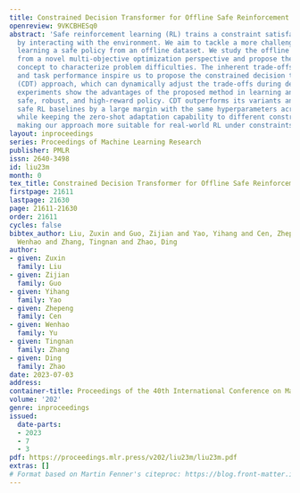 ```yaml
---
title: Constrained Decision Transformer for Offline Safe Reinforcement Learning
openreview: 9VKCBHESq0
abstract: 'Safe reinforcement learning (RL) trains a constraint satisfaction policy
  by interacting with the environment. We aim to tackle a more challenging problem:
  learning a safe policy from an offline dataset. We study the offline safe RL problem
  from a novel multi-objective optimization perspective and propose the $\epsilon$-reducible
  concept to characterize problem difficulties. The inherent trade-offs between safety
  and task performance inspire us to propose the constrained decision transformer
  (CDT) approach, which can dynamically adjust the trade-offs during deployment. Extensive
  experiments show the advantages of the proposed method in learning an adaptive,
  safe, robust, and high-reward policy. CDT outperforms its variants and strong offline
  safe RL baselines by a large margin with the same hyperparameters across all tasks,
  while keeping the zero-shot adaptation capability to different constraint thresholds,
  making our approach more suitable for real-world RL under constraints.'
layout: inproceedings
series: Proceedings of Machine Learning Research
publisher: PMLR
issn: 2640-3498
id: liu23m
month: 0
tex_title: Constrained Decision Transformer for Offline Safe Reinforcement Learning
firstpage: 21611
lastpage: 21630
page: 21611-21630
order: 21611
cycles: false
bibtex_author: Liu, Zuxin and Guo, Zijian and Yao, Yihang and Cen, Zhepeng and Yu,
  Wenhao and Zhang, Tingnan and Zhao, Ding
author:
- given: Zuxin
  family: Liu
- given: Zijian
  family: Guo
- given: Yihang
  family: Yao
- given: Zhepeng
  family: Cen
- given: Wenhao
  family: Yu
- given: Tingnan
  family: Zhang
- given: Ding
  family: Zhao
date: 2023-07-03
address: 
container-title: Proceedings of the 40th International Conference on Machine Learning
volume: '202'
genre: inproceedings
issued:
  date-parts:
  - 2023
  - 7
  - 3
pdf: https://proceedings.mlr.press/v202/liu23m/liu23m.pdf
extras: []
# Format based on Martin Fenner's citeproc: https://blog.front-matter.io/posts/citeproc-yaml-for-bibliographies/
---
```

